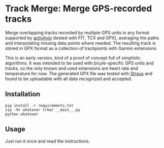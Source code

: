 # Track Merge: Merge GPS-recorded tracks

Merge overlapping tracks recorded by multiple GPS units in any format supported by [activityio](https://github.com/jmackie4/activityio) (tested with FIT, TCX and GPX), averaging the paths and interpolating missing data points where needed. The resulting track is stored in GPX format as a collection of trackpoints with Garmin extensions.

This is an early version, kind of a proof of concept full of simplistic algorithms. It was intended to be used with bicyle-specific GPS units and tracks, so the only known and used extensions are heart rate and temperature for now. The generated GPX file was tested with [Strava](http://strava.com) and found to be uploadable with all data recognized and accepted.

## Installation

```shell
pip install -r requirements.txt
zip -9r whatever trkm/ __main__.py
python whatever
```

## Usage

Just run it once and read the instructions.
